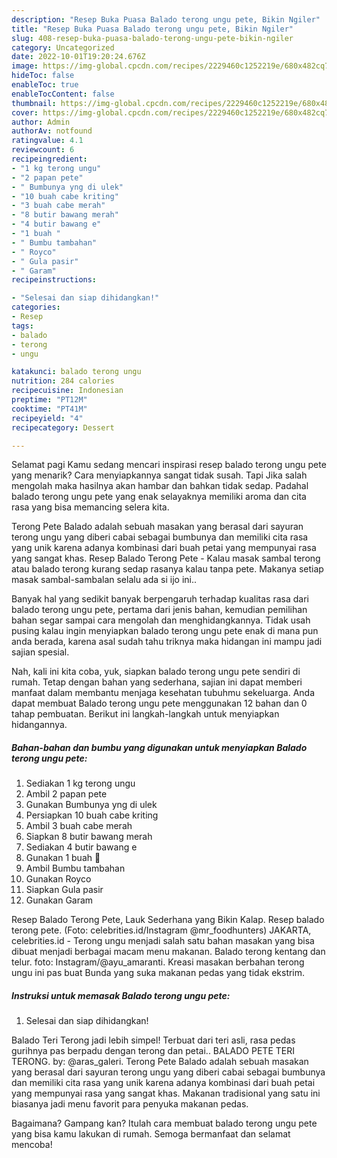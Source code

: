 ```yaml
---
description: "Resep Buka Puasa Balado terong ungu pete, Bikin Ngiler"
title: "Resep Buka Puasa Balado terong ungu pete, Bikin Ngiler"
slug: 408-resep-buka-puasa-balado-terong-ungu-pete-bikin-ngiler
category: Uncategorized
date: 2022-10-01T19:20:24.676Z
image: https://img-global.cpcdn.com/recipes/2229460c1252219e/680x482cq70/balado-terong-ungu-pete-foto-resep-utama.jpg
hideToc: false
enableToc: true
enableTocContent: false
thumbnail: https://img-global.cpcdn.com/recipes/2229460c1252219e/680x482cq70/balado-terong-ungu-pete-foto-resep-utama.jpg
cover: https://img-global.cpcdn.com/recipes/2229460c1252219e/680x482cq70/balado-terong-ungu-pete-foto-resep-utama.jpg
author: Admin
authorAv: notfound
ratingvalue: 4.1
reviewcount: 6
recipeingredient:
- "1 kg terong ungu"
- "2 papan pete"
- " Bumbunya yng di ulek"
- "10 buah cabe kriting"
- "3 buah cabe merah"
- "8 butir bawang merah"
- "4 butir bawang e"
- "1 buah "
- " Bumbu tambahan"
- " Royco"
- " Gula pasir"
- " Garam"
recipeinstructions:

- "Selesai dan siap dihidangkan!"
categories:
- Resep
tags:
- balado
- terong
- ungu

katakunci: balado terong ungu 
nutrition: 284 calories
recipecuisine: Indonesian
preptime: "PT12M"
cooktime: "PT41M"
recipeyield: "4"
recipecategory: Dessert

---
```



Selamat pagi Kamu sedang mencari inspirasi resep balado terong ungu pete yang menarik? Cara menyiapkannya sangat tidak susah. Tapi Jika salah mengolah maka hasilnya akan hambar dan bahkan tidak sedap. Padahal balado terong ungu pete yang enak selayaknya memiliki aroma dan cita rasa yang bisa memancing selera kita.


Terong Pete Balado adalah sebuah masakan yang berasal dari sayuran terong ungu yang diberi cabai sebagai bumbunya dan memiliki cita rasa yang unik karena adanya kombinasi dari buah petai yang mempunyai rasa yang sangat khas. Resep Balado Terong Pete - Kalau masak sambal terong atau balado terong kurang sedap rasanya kalau tanpa pete. Makanya setiap masak sambal-sambalan selalu ada si ijo ini..

Banyak hal yang sedikit banyak berpengaruh terhadap kualitas rasa dari balado terong ungu pete, pertama dari jenis bahan, kemudian pemilihan bahan segar sampai cara mengolah dan menghidangkannya. Tidak usah pusing kalau ingin menyiapkan balado terong ungu pete enak di mana pun anda berada, karena asal sudah tahu triknya maka hidangan ini mampu jadi sajian spesial.


Nah, kali ini kita coba, yuk, siapkan balado terong ungu pete sendiri di rumah. Tetap dengan bahan yang sederhana, sajian ini dapat memberi manfaat dalam membantu menjaga kesehatan tubuhmu sekeluarga. Anda dapat membuat Balado terong ungu pete menggunakan 12 bahan dan 0 tahap pembuatan. Berikut ini langkah-langkah untuk menyiapkan hidangannya.

<!--inarticleads1-->

##### Bahan-bahan dan bumbu yang digunakan untuk menyiapkan Balado terong ungu pete:

1. Sediakan 1 kg terong ungu
1. Ambil 2 papan pete
1. Gunakan  Bumbunya yng di ulek
1. Persiapkan 10 buah cabe kriting
1. Ambil 3 buah cabe merah
1. Siapkan 8 butir bawang merah
1. Sediakan 4 butir bawang e
1. Gunakan 1 buah 🍅
1. Ambil  Bumbu tambahan
1. Gunakan  Royco
1. Siapkan  Gula pasir
1. Gunakan  Garam


Resep Balado Terong Pete, Lauk Sederhana yang Bikin Kalap. Resep balado terong pete. (Foto: celebrities.id/Instagram @mr_foodhunters) JAKARTA, celebrities.id - Terong ungu menjadi salah satu bahan masakan yang bisa dibuat menjadi berbagai macam menu makanan. Balado terong kentang dan telur. foto: Instagram/@ayu_amaranti. Kreasi masakan berbahan terong ungu ini pas buat Bunda yang suka makanan pedas yang tidak ekstrim. 

<!--inarticleads2-->

##### Instruksi untuk memasak Balado terong ungu pete:


1. Selesai dan siap dihidangkan!

Balado Teri Terong jadi lebih simpel! Terbuat dari teri asli, rasa pedas gurihnya pas berpadu dengan terong dan petai.. BALADO PETE TERI TERONG. by: @aras_galeri. Terong Pete Balado adalah sebuah masakan yang berasal dari sayuran terong ungu yang diberi cabai sebagai bumbunya dan memiliki cita rasa yang unik karena adanya kombinasi dari buah petai yang mempunyai rasa yang sangat khas. Makanan tradisional yang satu ini biasanya jadi menu favorit para penyuka makanan pedas. 

Bagaimana? Gampang kan? Itulah cara membuat balado terong ungu pete yang bisa kamu lakukan di rumah. Semoga bermanfaat dan selamat mencoba!
